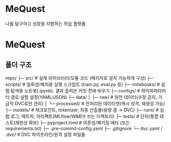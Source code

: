 # MeQuest
나를 탐구하고 성장을 지향하는 학습 플랫폼

# MeQuest

## 폴더 구조
repo/
├─ src/                 # 실제 라이브러리/모듈 코드 (패키지로 설치 가능하게 구성)
├─ scripts/             # 일회성/배치용 실행 스크립트 (train.py, eval.py 등)
├─ notebooks/           # 실험·탐색용 노트북(.ipynb). 결과 출력은 커밋 전에 비우기
├─ configs/             # 하이퍼파라미터·경로·실험 설정(YAML/JSON)
├─ data/
│  ├─ raw/              # 원천 데이터(수정 금지, 가급적 DVC로만 관리)
│  └─ processed/        # 전처리된 데이터셋(캐시 성격, 재생성 가능)
├─ models/              # 체크포인트, tokenizer, 최종 산출물(용량 큼 → DVC)
├─ runs/                # 실험 로그, 메트릭, 아티팩트(MLflow/W&B가 쓰는 디렉토리)
├─ tests/               # 단위/통합 테스트(재현성 확보)
├─ pyproject.toml       # 의존성/패키징 메타 (또는 requirements.txt)
├─ .pre-commit-config.yaml
├─ .gitignore
└─ dvc.yaml / .dvc/     # DVC 파이프라인/원격 설정 파일들
